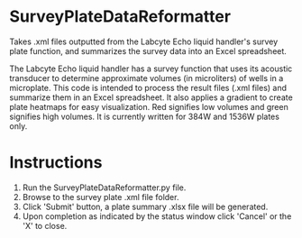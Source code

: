 # SurveyPlateDataReformatter
Takes .xml files outputted from the Labcyte Echo liquid handler's survey plate function, and summarizes the survey data into an Excel spreadsheet.

The Labcyte Echo liquid handler has a survey function that uses its acoustic transducer to determine approximate volumes (in microliters) of wells in a microplate. This code is intended to process the result files (.xml files) and summarize them in an Excel spreadsheet. It also applies a gradient to create plate heatmaps for easy visualization. Red signifies low volumes and green signifies high volumes. It is currently written for 384W and 1536W plates only.

# Instructions
1. Run the SurveyPlateDataReformatter.py file.
2. Browse to the survey plate .xml file folder.
3. Click 'Submit' button, a plate summary .xlsx file will be generated.
4. Upon completion as indicated by the status window click 'Cancel' or the 'X' to close.
